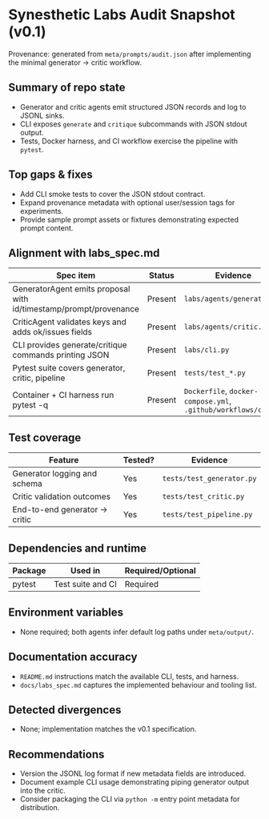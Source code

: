 # Synesthetic Labs Audit Snapshot (v0.1)

Provenance: generated from `meta/prompts/audit.json` after implementing the
minimal generator → critic workflow.

## Summary of repo state
- Generator and critic agents emit structured JSON records and log to JSONL sinks.
- CLI exposes `generate` and `critique` subcommands with JSON stdout output.
- Tests, Docker harness, and CI workflow exercise the pipeline with `pytest`.

## Top gaps & fixes
- Add CLI smoke tests to cover the JSON stdout contract.
- Expand provenance metadata with optional user/session tags for experiments.
- Provide sample prompt assets or fixtures demonstrating expected prompt content.

## Alignment with labs_spec.md
| Spec item | Status | Evidence |
| --- | --- | --- |
| GeneratorAgent emits proposal with id/timestamp/prompt/provenance | Present | `labs/agents/generator.py`
| CriticAgent validates keys and adds ok/issues fields | Present | `labs/agents/critic.py`
| CLI provides generate/critique commands printing JSON | Present | `labs/cli.py`
| Pytest suite covers generator, critic, pipeline | Present | `tests/test_*.py`
| Container + CI harness run pytest -q | Present | `Dockerfile`, `docker-compose.yml`, `.github/workflows/ci.yml`

## Test coverage
| Feature | Tested? | Evidence |
| --- | --- | --- |
| Generator logging and schema | Yes | `tests/test_generator.py`
| Critic validation outcomes | Yes | `tests/test_critic.py`
| End-to-end generator → critic | Yes | `tests/test_pipeline.py`

## Dependencies and runtime
| Package | Used in | Required/Optional |
| --- | --- | --- |
| pytest | Test suite and CI | Required

## Environment variables
- None required; both agents infer default log paths under `meta/output/`.

## Documentation accuracy
- `README.md` instructions match the available CLI, tests, and harness.
- `docs/labs_spec.md` captures the implemented behaviour and tooling list.

## Detected divergences
- None; implementation matches the v0.1 specification.

## Recommendations
- Version the JSONL log format if new metadata fields are introduced.
- Document example CLI usage demonstrating piping generator output into the critic.
- Consider packaging the CLI via `python -m` entry point metadata for distribution.
